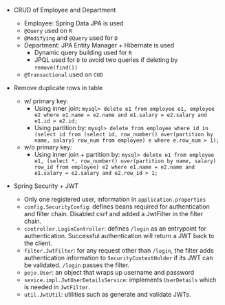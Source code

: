 * CRUD of Employee and Department
    * Employee: Spring Data JPA is used
    * `@Query` used on `R`
    * `@Modifying` and `@Query` used for `D`
    * Department: JPA Entity Manager + Hibernate is used
      * Dynamic query building used for `R`
      * JPQL used for `D` to avoid two queries if deleting by `remove(find())`
    * `@Transactional` used on `CUD`



* Remove duplicate rows in table
  * w/ primary key: 
    * Using inner join: `mysql> delete e1 from employee e1, employee e2 where e1.name = e2.name and e1.salary = e2.salary and e1.id > e2.id;`
    * Using partition by: `mysql> delete from employee where id in (select id from (select id, row_number() over(partition by name, salary) row_num from employee) e where e.row_num > 1);
      `
  * w/o primary key:
    * Using inner join + partition by: `mysql> delete e1 from employee e1, (select *, row_number() over(partition by name, salary) row_id from employee) e2 where e1.name = e2.name and e1.salary = e2.salary and e2.row_id > 1;
      `


* Spring Security + JWT
  * Only one registered user, information in `application.properties`
  * `config.SecurityConfig`: defines beans required for authentication and filter chain. Disabled csrf and added a JwtFilter in the filter chain.
  * `controller.LoginController`: defines `/login` as an entrypoint for authentication. Successful authentication will return a JWT back to the client.
  * `filter.JwtFilter`: for any request other than `/login`, the filter adds authentication information to `SecurityContextHolder` if its JWT can be validated. `/login` passes the filter.
  * `pojo.User`: an object that wraps up username and password
  * `sevice.impl.JwtUserDetailsService`: implements `UserDetails` which is needed in `JwtFilter`.
  * `util.JwtUtil`: utilities such as generate and validate JWTs.